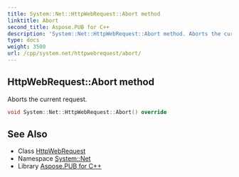 ```yaml
---
title: System::Net::HttpWebRequest::Abort method
linktitle: Abort
second_title: Aspose.PUB for C++
description: 'System::Net::HttpWebRequest::Abort method. Aborts the current request in C++.'
type: docs
weight: 3500
url: /cpp/system.net/httpwebrequest/abort/
---
```

## HttpWebRequest::Abort method


Aborts the current request.

```cpp
void System::Net::HttpWebRequest::Abort() override
```

## See Also

* Class [HttpWebRequest](../)
* Namespace [System::Net](../../)
* Library [Aspose.PUB for C++](../../../)
